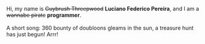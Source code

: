 Hi, my name is ~~Guybrush Threepwood~~ **Luciano Federico Pereira**, and I am a ~~wannabe pirate~~ **programmer**.<br><br>A short song: 360 bounty of doubloons gleams in the sun, a treasure hunt has just begun! Arrr!
